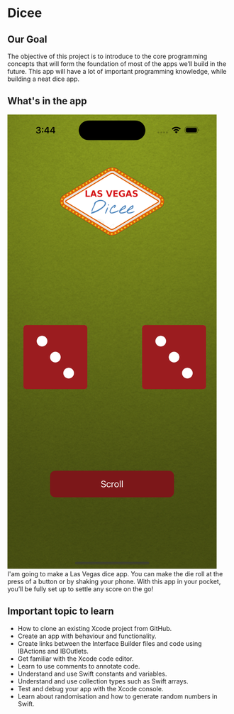 # Dicee

## Our Goal

The objective of this project is to introduce to the core programming concepts that will form the foundation of most of the apps we’ll build in the future. This app will have a lot of important programming knowledge, while building a neat dice app.

## What's in the app
[![Watch the video](Documentation/SimulatorScreenshotiPhone14_Pro.png)](Documentation/ScreenRecordingiPhone_14_Pro.mp4)
I'am going to make a Las Vegas dice app. You can make the die roll at the press of a button or by shaking your phone. With this app in your pocket, you’ll be fully set up to settle any score on the go!


## Important topic to learn

* How to clone an existing Xcode project from GitHub.
* Create an app with behaviour and functionality.
* Create links between the Interface Builder files and code using IBActions and IBOutlets.
* Get familiar with the Xcode code editor.
*  Learn to use comments to annotate code.
* Understand and use Swift constants and variables.
* Understand and use collection types such as Swift arrays.
* Test and debug your app with the Xcode console.
* Learn about randomisation and how to generate random numbers in Swift.
